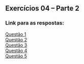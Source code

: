 ## Exercícios 04 – Parte 2

### Link para as respostas:

<a href="./Q1/readme.md"> Questão 1 </a> <br>
<a href="./Q2/readme.md"> Questão 2 </a> <br>
<a href="./Q3/readme.md"> Questão 3 </a> <br>
<a href="./Q4/readme.md"> Questão 4 </a> <br>
<a href="./Q5/readme.md"> Questão 5 </a> <br>